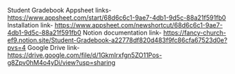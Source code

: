 Student Gradebook
Appsheet links- https://www.appsheet.com/start/68d6c6c1-9ae7-4db1-9d5c-88a21f591fb0
Installation link- https://www.appsheet.com/newshortcut/68d6c6c1-9ae7-4db1-9d5c-88a21f591fb0
Notion documentation link- https://fancy-church-ef9.notion.site/Student-Gradebook-a22778df820d483f9fc86cfa67523d0e?pvs=4
Google Drive link- https://drive.google.com/file/d/1GkmIrxfgn5ZO11Pos-g8Zpv0hM4o4yDi/view?usp=sharing
